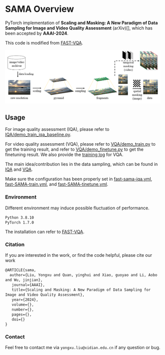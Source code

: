 # SAMA Overview

PyTorch implementation of **Scaling and Masking: A New Paradigm of Data Sampling for Image and Video Quality Assessment** (arXiv)[], which has been accepted by **AAAI-2024**.

This code is modified from [FAST-VQA](https://github.com/VQAssessment/FAST-VQA-and-FasterVQA).

![](method.png)

## Usage

For image quality assessment (IQA), please refer to [IQA/demo_train_iqa_baseline.py](https://github.com/Sissuire/SAMA/blob/main/IQA/demo_train_iqa_baseline.py).

For video quality assessment (VQA), please refer to [VQA/demo_train.py](https://github.com/Sissuire/SAMA/blob/main/VQA/demo_train.py) to get the training result, and refer to [VQA/demo_finetune.py](https://github.com/Sissuire/SAMA/blob/main/VQA/demo_finetune.py) to get the finetuning result. We also provide the [training log](https://github.com/Sissuire/SAMA/blob/main/VQA/log.FAST.SAMA.out) for VQA.

The main idea/contribution lies in the data sampling, which can be found in [IQA](https://github.com/Sissuire/SAMA/blob/b8fdfa390999908bf6c0da284973bb1f2eb646d8/IQA/demo_train_iqa_baseline.py#L166C13-L166C13) and [VQA](https://github.com/Sissuire/SAMA/blob/b8fdfa390999908bf6c0da284973bb1f2eb646d8/VQA/fastvqa/datasets/fusion_datasets.py#L211).

Make sure the configuration has been properly set in [fast-sama-iqa.yml](https://github.com/Sissuire/SAMA/blob/main/IQA/options/fast-sama-iqa.yml), [fast-SAMA-train.yml](https://github.com/Sissuire/SAMA/blob/main/VQA/options/fast-SAMA-train.yml), and [fast-SAMA-tinetune.yml](https://github.com/Sissuire/SAMA/blob/main/VQA/options/fast-SAMA-finetune.yml).

### Environment
Different environment may induce possible fluctuation of performance.

```
Python 3.8.10
PyTorch 1.7.0
```

The installation can refer to [FAST-VQA](https://github.com/VQAssessment/FAST-VQA-and-FasterVQA).

### Citation
If you are interested in the work, or find the code helpful, please cite our work
```
@ARTICLE{sama,  
  author={Liu, Yongxu and Quan, yinghui and Xiao, guoyao and Li, Aobo and Wu, jinjian},  
   journal={AAAI},   
   title={Scaling and Masking: A New Paradigm of Data Sampling for Image and Video Quality Assessment},   
   year={2024},  
   volume={},  
   number={},  
   pages={},  
   doi={}
}
```

### Contact

Feel free to contact me via `yongxu.liu@xidian.edu.cn` if any question or bug.
